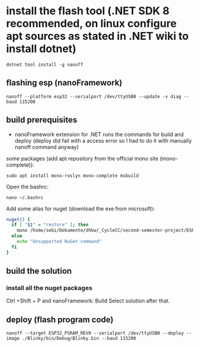 # install the flash tool (.NET SDK 8 recommended, on linux configure apt sources as stated in .NET wiki to install dotnet)
    dotnet tool install -g nanoff


## flashing esp (nanoFramework)
    nanoff --platform esp32 --serialport /dev/ttyUSB0 --update -v diag --baud 115200

## build prerequisites
- nanoFramework extension for .NET runs the commands for build and deploy (deploy did fail with a access error so I had to do it with manually nanoff command anyway)

some packages (add apt repository from the official mono site (mono-complete)):
```
sudo apt install mono-roslyn mono-complete msbuild
```


Open the bashrc:
```
nano ~/.bashrc
```

Add some alias for nuget (download the exe from microsoft):
```bash
nuget() {
  if [ "$1" = "restore" ]; then
    mono /home/sebi/Dokumente/dhbw/_CycleCC/second-semester-project/ESP32/nuget.exe restore
  else
    echo "Unsupported NuGet command"
  fi
}
```

## build the solution
### install all the nuget packages
Ctrl +Shift + P and nanoFramework: Build
Select solution after that.

## deploy (flash program code)
```
nanoff --target ESP32_PSRAM_REV0 --serialport /dev/ttyUSB0 --deploy --image ./Blinky/bin/Debug/Blinky.bin --baud 115200
```
